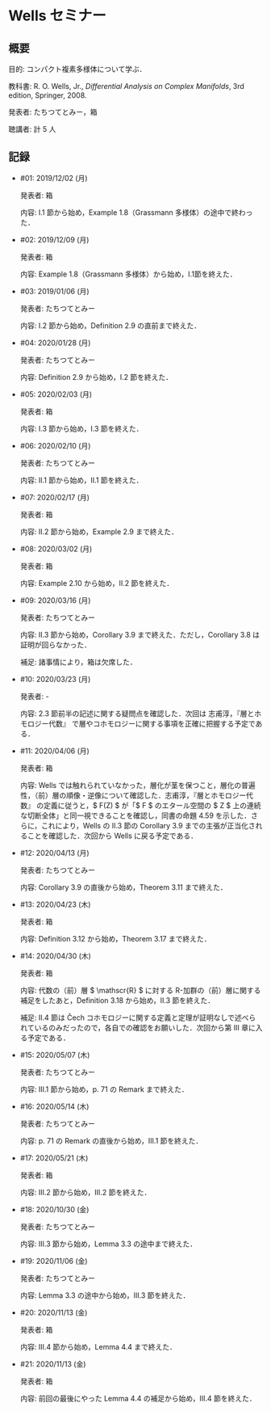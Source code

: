 # Wells セミナー

## 概要

目的: コンパクト複素多様体について学ぶ．

教科書: R. O. Wells, Jr., *Differential Analysis on Complex Manifolds*, 3rd edition, Springer, 2008.

発表者: たちつてとみー，箱

聴講者: 計 5 人

## 記録

* \#01: 2019/12/02 (月)
    
  発表者: 箱

  内容: I.1 節から始め，Example 1.8（Grassmann 多様体）の途中で終わった．

* \#02: 2019/12/09 (月)

  発表者: 箱

  内容: Example 1.8（Grassmann 多様体）から始め，I.1節を終えた．

* \#03: 2019/01/06 (月)

  発表者: たちつてとみー

  内容: I.2 節から始め，Definition 2.9 の直前まで終えた．

* \#04: 2020/01/28 (月)

  発表者: たちつてとみー

  内容: Definition 2.9 から始め，I.2 節を終えた．

* \#05: 2020/02/03 (月)

  発表者: 箱

  内容: I.3 節から始め，I.3 節を終えた．

* \#06: 2020/02/10 (月)

  発表者: たちつてとみー

  内容: II.1 節から始め，II.1 節を終えた．

* \#07: 2020/02/17 (月)

  発表者: 箱

  内容: II.2 節から始め，Example 2.9 まで終えた．

* \#08: 2020/03/02 (月)

  発表者: 箱

  内容: Example 2.10 から始め，II.2 節を終えた．

* \#09: 2020/03/16 (月)

  発表者: たちつてとみー

  内容: II.3 節から始め，Corollary 3.9 まで終えた．ただし，Corollary 3.8 は証明が回らなかった．

  補足: 諸事情により，箱は欠席した．

* \#10: 2020/03/23 (月)

  発表者: -

  内容: 2.3 節前半の記述に関する疑問点を確認した．次回は 志甫淳，『層とホモロジー代数』 で層やコホモロジーに関する事項を正確に把握する予定である．

* \#11: 2020/04/06 (月)

  発表者: 箱

  内容: Wells では触れられていなかった，層化が茎を保つこと，層化の普遍性，（前）層の順像・逆像について確認した．志甫淳，『層とホモロジー代数』 の定義に従うと，$ F(Z) $ が「$ F $ のエタール空間の $ Z $ 上の連続な切断全体」と同一視できることを確認し，同書の命題 4.59 を示した．さらに，これにより，Wells の II.3 節の Corollary 3.9 までの主張が正当化されることを確認した．次回から Wells に戻る予定である．

* \#12: 2020/04/13 (月)

  発表者: たちつてとみー

  内容: Corollary 3.9 の直後から始め，Theorem 3.11 まで終えた．

* \#13: 2020/04/23 (木)

  発表者: 箱

  内容: Definition 3.12 から始め，Theorem 3.17 まで終えた．

* \#14: 2020/04/30 (木)

  発表者: 箱

  内容: 代数の（前）層 $ \mathscr{R} $ に対する R-加群の（前）層に関する補足をしたあと，Definition 3.18 から始め，II.3 節を終えた．

  補足: II.4 節は Čech コホモロジーに関する定義と定理が証明なしで述べられているのみだったので，各自での確認をお願いした．次回から第 III 章に入る予定である．

* \#15: 2020/05/07 (木)

  発表者: たちつてとみー

  内容: III.1 節から始め，p. 71 の Remark まで終えた．

* \#16: 2020/05/14 (木)

  発表者: たちつてとみー

  内容: p. 71 の Remark の直後から始め，III.1 節を終えた．

* \#17: 2020/05/21 (木)

  発表者: 箱

  内容: III.2 節から始め，III.2 節を終えた．

* \#18: 2020/10/30 (金)

  発表者: たちつてとみー

  内容: III.3 節から始め，Lemma 3.3 の途中まで終えた．

* \#19: 2020/11/06 (金)

  発表者: たちつてとみー

  内容: Lemma 3.3 の途中から始め，III.3 節を終えた．

* \#20: 2020/11/13 (金)

  発表者: 箱

  内容: III.4 節から始め，Lemma 4.4 まで終えた．

* \#21: 2020/11/13 (金)

  発表者: 箱

  内容: 前回の最後にやった Lemma 4.4 の補足から始め，III.4 節を終えた．
